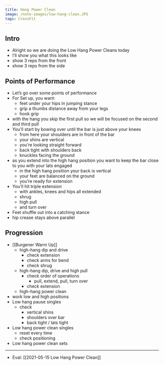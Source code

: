 ```yaml
---
title: Hang Power Clean
image: /note-images/low-hang-clean.JPG
tags: CrossFit
---
```


## Intro
- Alright so we are doing the Low Hang Power Cleans today
- I’ll show you what this looks like
- show 3 reps from the front
- show 3 reps from the side

## Points of Performance
- Let’s go over some points of performance
- For Set up, you want:
    - feet under your hips in jumping stance
    - grip a thumbs distance away from your legs
    - hook grip
- with the hang you skip the first pull so we will be focused on the second and third pull
- You’ll start by bowing over until the bar is just above your knees
    - from here your shoulders are in front of the bar
    - your shins are vertical
    - you’re looking straight forward
    - back tight with shoulders back
    - knuckles facing the ground
- as you extend into the high hang position you want to keep the bar close to you with your lats engaged
    - in the high hang position your back is vertical
    - your feet are balanced on the ground
    - you’re ready for extension
- You’ll hit triple extension
    - with ankles, knees and hips all extended
    - shrug
    - high pull
    - and turn over
- Feet shuffle out into a catching stance
- hip crease stays above parallel
## Progression
- [[Burgener Warm Up]]
  - high-hang dip and drive
    - check extension
    - check arms for bend
    - check shrug
  - high-hang dip, drive and high pull
    - check order of operations
      - pull, extend, pull, turn over
    - check extension
  - high-hang power clean
- work low and high positions
- Low hang pause singles
  - check
    - vertical shins
    - shoulders over bar
    - back tight / lats tight
- Low hang power clean singles
  - reset every time
  - check positioning
- Low hang power clean sets


---

- Eval: [[2021-05-15 Low Hang Power Clean]]

